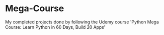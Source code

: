 # Mega-Course
My completed projects done by following the Udemy course 'Python Mega Course: Learn Python in 60 Days, Build 20 Apps'
